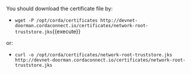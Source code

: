 You should download the certificate file by:

- `wget -P /opt/corda/certificates http://devnet-doorman.cordaconnect.io/certificates/network-root-truststore.jks`{{execute}}

or:

- `curl -o /opt/corda/certificates/network-root-truststore.jks  http://devnet-doorman.cordaconnect.io/certificates/network-root-truststore.jks`
